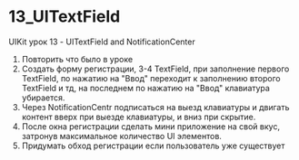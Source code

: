 # 13_UITextField
UIKit урок 13 - UITextField and NotificationCenter

1) Повторить что было в уроке
2) Создать форму регистрации, 3-4 TextField, при заполнение первого TeхtField, по нажатию на "Ввод" переходит к заполнению второго TextField и тд, на последнем по нажатию на "Ввод" клавиатура убирается. 
3) Через NotificationCentr подписаться на выезд клавиатуры и двигать контент вверх при выезде клавиатуры, и вниз при скрытие.
4) После окна регистрации сделать мини приложение на свой вкус, затронув максимальное количество UI элементов.
5) Придумать обход регистрации если пользователь уже существует
